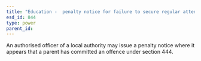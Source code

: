 ```yaml
---
title: "Education -  penalty notice for failure to secure regular attendance at school"
esd_id: 844
type: power
parent_id:  
---
```


An authorised officer of a local authority may issue a penalty notice where it appears that a parent has committed an offence under section 444.

